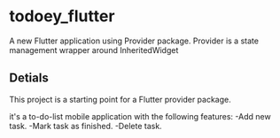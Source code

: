 # todoey_flutter

A new Flutter application using Provider package.
Provider is a state management wrapper around InheritedWidget


## Detials

This project is a starting point for a Flutter provider package.

it's a to-do-list mobile application with the following features: 
-Add new task.
-Mark task as finished.
-Delete task.
